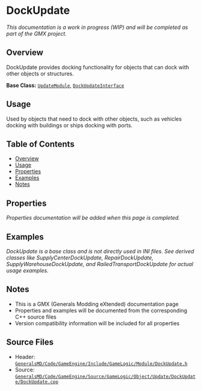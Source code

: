 # DockUpdate

*This documentation is a work in progress (WIP) and will be completed as part of the GMX project.*

## Overview

DockUpdate provides docking functionality for objects that can dock with other objects or structures.

**Base Class:** [`UpdateModule`](../../GeneralsMD/Code/GameEngine/Include/GameLogic/Module/UpdateModule.h), [`DockUpdateInterface`](../../GeneralsMD/Code/GameEngine/Include/GameLogic/Module/DockUpdate.h)

## Usage

Used by objects that need to dock with other objects, such as vehicles docking with buildings or ships docking with ports.

## Table of Contents

- [Overview](#overview)
- [Usage](#usage)
- [Properties](#properties)
- [Examples](#examples)
- [Notes](#notes)

## Properties

*Properties documentation will be added when this page is completed.*

## Examples

*DockUpdate is a base class and is not directly used in INI files. See derived classes like SupplyCenterDockUpdate, RepairDockUpdate, SupplyWarehouseDockUpdate, and RailedTransportDockUpdate for actual usage examples.*

## Notes

- This is a GMX (Generals Modding eXtended) documentation page
- Properties and examples will be documented from the corresponding C++ source files
- Version compatibility information will be included for all properties

## Source Files

- Header: [`GeneralsMD/Code/GameEngine/Include/GameLogic/Module/DockUpdate.h`](../../GeneralsMD/Code/GameEngine/Include/GameLogic/Module/DockUpdate.h)
- Source: [`GeneralsMD/Code/GameEngine/Source/GameLogic/Object/Update/DockUpdate/DockUpdate.cpp`](../../GeneralsMD/Code/GameEngine/Source/GameLogic/Object/Update/DockUpdate/DockUpdate.cpp)
